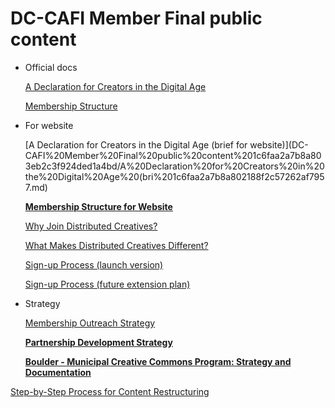 # DC-CAFI Member Final public content

- Official docs
    
    [A Declaration for Creators in the Digital Age](A%20Declaration%20for%20Creators%20in%20the%20Digital%20Age%201c6faa2a7b8a80dfa119c43a243f3e42.md)
    
    [Membership Structure](Membership%20Structure%201c6faa2a7b8a80b8aa42ffc7d8931369.md)
    

- For website
    
    [A Declaration for Creators in the Digital Age (brief for website)](DC-CAFI%20Member%20Final%20public%20content%201c6faa2a7b8a803eb2c3f924ded1a4bd/A%20Declaration%20for%20Creators%20in%20the%20Digital%20Age%20(bri%201c6faa2a7b8a802188f2c57262af7957.md)
    
    [**Membership Structure for Website**](Membership%20Structure%20for%20Website%201c6faa2a7b8a806f8530e5df5f059500.md)
    
    [Why Join Distributed Creatives?](Why%20Join%20Distributed%20Creatives%201c6faa2a7b8a809999e3f7636e62adfd.md)
    
    [What Makes Distributed Creatives Different?](What%20Makes%20Distributed%20Creatives%20Different%201c6faa2a7b8a801f8313ff699f212659.md)
    
    [Sign-up Process (launch version)](Sign-up%20Process%20(launch%20version)%201c6faa2a7b8a80f0baadea3e279e44be.md)
    
    [Sign-up Process (future extension plan)](Sign-up%20Process%20(future%20extension%20plan)%201c6faa2a7b8a8033a5a8e02a9403b382.md)
    

- Strategy
    
    [Membership Outreach Strategy](Membership%20Outreach%20Strategy%201c6faa2a7b8a809f86c0eab2a8f3dc1c.md)
    
    [**Partnership Development Strategy** ](Partnership%20Development%20Strategy%201c6faa2a7b8a8007a78ce032c861f685.md)
    
    [**Boulder - Municipal Creative Commons Program: Strategy and Documentation**](Boulder%20-%20Municipal%20Creative%20Commons%20Program%20Strat%201c6faa2a7b8a80e89ae3dd6d11c60334.md)
    

[Step-by-Step Process for Content Restructuring](Step-by-Step%20Process%20for%20Content%20Restructuring%201cdfaa2a7b8a80478eb8e974dbadf198.md)